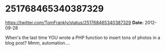 # 251768465340387329
https://twitter.com/TomFrankly/status/251768465340387329
**Date:** 2012-09-28

When's the last time YOU wrote a PHP function to insert tons of photos in a blog post? Mmm, automation….
